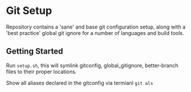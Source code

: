 # Git Setup
Repository contains a 'sane' and base git configuration setup, along with a 'best practice' global git ignore for a number of languages and build tools.


## Getting Started

Run `setup.sh`, this will symlink gitconfig, global_gitignore, better-branch files to their proper locations.


Show all aliases declared in the gitconfig via termianl `git als`